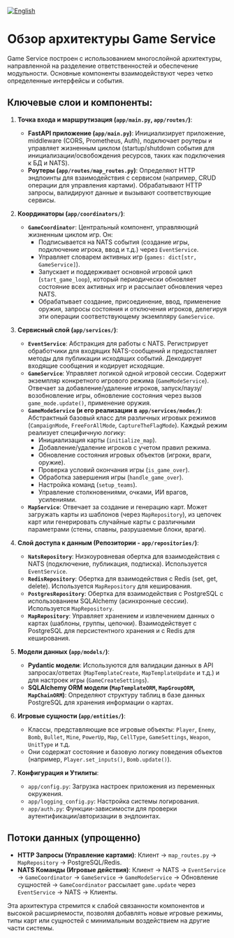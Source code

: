 [![English](https://img.shields.io/badge/lang-English-blue)](../../en/architecture/overview.md)

# Обзор архитектуры Game Service

Game Service построен с использованием многослойной архитектуры, направленной на разделение ответственностей и обеспечение модульности. Основные компоненты взаимодействуют через четко определенные интерфейсы и события.

## Ключевые слои и компоненты:

1.  **Точка входа и маршрутизация (`app/main.py`, `app/routes/`)**:
    -   **FastAPI приложение (`app/main.py`)**: Инициализирует приложение, middleware (CORS, Prometheus, Auth), подключает роутеры и управляет жизненным циклом (startup/shutdown события для инициализации/освобождения ресурсов, таких как подключения к БД и NATS).
    -   **Роутеры (`app/routes/map_routes.py`)**: Определяют HTTP эндпоинты для взаимодействия с сервисом (например, CRUD операции для управления картами). Обрабатывают HTTP запросы, валидируют данные и вызывают соответствующие сервисы.

2.  **Координаторы (`app/coordinators/`)**:
    -   **`GameCoordinator`**: Центральный компонент, управляющий жизненным циклом игр. Он:
        -   Подписывается на NATS события (создание игры, подключение игрока, ввод и т.д.) через `EventService`.
        -   Управляет словарем активных игр (`games: dict[str, GameService]`).
        -   Запускает и поддерживает основной игровой цикл (`start_game_loop`), который периодически обновляет состояние всех активных игр и рассылает обновления через NATS.
        -   Обрабатывает создание, присоединение, ввод, применение оружия, запросы состояния и отключения игроков, делегируя эти операции соответствующему экземпляру `GameService`.

3.  **Сервисный слой (`app/services/`)**:
    -   **`EventService`**: Абстракция для работы с NATS. Регистрирует обработчики для входящих NATS-сообщений и предоставляет методы для публикации исходящих событий. Декодирует входящие сообщения и кодирует исходящие.
    -   **`GameService`**: Управляет логикой одной игровой сессии. Содержит экземпляр конкретного игрового режима (`GameModeService`). Отвечает за добавление/удаление игроков, запуск/паузу/возобновление игры, обновление состояния через вызов `game_mode.update()`, применение оружия.
    -   **`GameModeService` (и его реализации в `app/services/modes/`)**: Абстрактный базовый класс для различных игровых режимов (`CampaignMode`, `FreeForAllMode`, `CaptureTheFlagMode`). Каждый режим реализует специфичную логику:
        -   Инициализация карты (`initialize_map`).
        -   Добавление/удаление игроков с учетом правил режима.
        -   Обновление состояния игровых объектов (игроки, враги, оружие).
        -   Проверка условий окончания игры (`is_game_over`).
        -   Обработка завершения игры (`handle_game_over`).
        -   Настройка команд (`setup_teams`).
        -   Управление столкновениями, очками, ИИ врагов, усилениями.
    -   **`MapService`**: Отвечает за создание и генерацию карт. Может загружать карты из шаблонов (через `MapRepository`), из цепочек карт или генерировать случайные карты с различными параметрами (стены, спавны, разрушаемые блоки, враги).

4.  **Слой доступа к данным (Репозитории - `app/repositories/`)**:
    -   **`NatsRepository`**: Низкоуровневая обертка для взаимодействия с NATS (подключение, публикация, подписка). Используется `EventService`.
    -   **`RedisRepository`**: Обертка для взаимодействия с Redis (set, get, delete). Используется `MapRepository` для кеширования.
    -   **`PostgresRepository`**: Обертка для взаимодействия с PostgreSQL с использованием SQLAlchemy (асинхронные сессии). Используется `MapRepository`.
    -   **`MapRepository`**: Управляет хранением и извлечением данных о картах (шаблоны, группы, цепочки). Взаимодействует с PostgreSQL для персистентного хранения и с Redis для кеширования.

5.  **Модели данных (`app/models/`)**:
    -   **Pydantic модели**: Используются для валидации данных в API запросах/ответах (`MapTemplateCreate`, `MapTemplateUpdate` и т.д.) и для настроек игры (`GameCreateSettings`).
    -   **SQLAlchemy ORM модели (`MapTemplateORM`, `MapGroupORM`, `MapChainORM`)**: Определяют структуру таблиц в базе данных PostgreSQL для хранения информации о картах.

6.  **Игровые сущности (`app/entities/`)**:
    -   Классы, представляющие все игровые объекты: `Player`, `Enemy`, `Bomb`, `Bullet`, `Mine`, `PowerUp`, `Map`, `CellType`, `GameSettings`, `Weapon`, `UnitType` и т.д.
    -   Они содержат состояние и базовую логику поведения объектов (например, `Player.set_inputs()`, `Bomb.update()`).

7.  **Конфигурация и Утилиты**:
    -   `app/config.py`: Загрузка настроек приложения из переменных окружения.
    -   `app/logging_config.py`: Настройка системы логирования.
    -   `app/auth.py`: Функции-зависимости для проверки аутентификации/авторизации в эндпоинтах.

## Потоки данных (упрощенно)

-   **HTTP Запросы (Управление картами)**: Клиент -> `map_routes.py` -> `MapRepository` -> PostgreSQL/Redis.
-   **NATS Команды (Игровые действия)**: Клиент -> NATS -> `EventService` -> `GameCoordinator` -> `GameService` -> `GameModeService` -> Обновление сущностей -> `GameCoordinator` рассылает `game.update` через `EventService` -> NATS -> Клиенты.

Эта архитектура стремится к слабой связанности компонентов и высокой расширяемости, позволяя добавлять новые игровые режимы, типы карт или сущностей с минимальным воздействием на другие части системы.